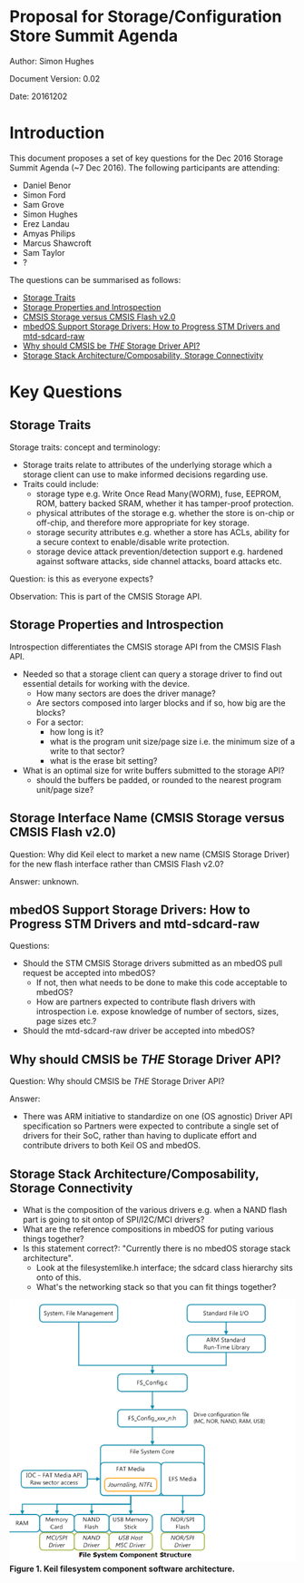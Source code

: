 # Proposal for Storage/Configuration Store Summit Agenda

Author: Simon Hughes

Document Version: 0.02

Date: 20161202



# <a name="introduction"></a> Introduction

This document proposes a set of key questions for the Dec 2016 Storage Summit Agenda (~7 Dec 2016). The following participants are attending:

- Daniel Benor
- Simon Ford
- Sam Grove
- Simon Hughes
- Erez Landau
- Amyas Philips
- Marcus Shawcroft
- Sam Taylor
- ?

The questions can be summarised as follows:

- [Storage Traits](#storage-traits)
- [Storage Properties and Introspection](#storage-properties-introspection)
- [CMSIS Storage versus CMSIS Flash v2.0](#cmsis-storage-versus-cmsis-flash)
- [mbedOS Support Storage Drivers: How to Progress STM Drivers and mtd-sdcard-raw](#storage-drivers)
- [Why should CMSIS be *THE* Storage Driver API?](#cmsis-storage-drivers-standardization)
- [Storage Stack Architecture/Composability, Storage Connectivity](#storage-stack-architecture)



# Key Questions

## <a name="storage-traits"></a> Storage Traits

Storage traits: concept and terminology:

- Storage traits relate to attributes of the underlying storage which a storage client can use to make informed decisions regarding use.
- Traits could include:
    - storage type e.g. Write Once Read Many(WORM), fuse, EEPROM, ROM, battery backed SRAM, whether it has tamper-proof protection.
    - physical attributes of the storage e.g.  whether the store is on-chip or off-chip, and therefore more appropriate for key storage.
    - storage security attributes e.g. whether a store has ACLs, ability for a secure context to enable/disable write protection.
    - storage device attack prevention/detection support e.g. hardened against software attacks, side channel attacks, board attacks etc.

Question: is this as everyone expects?

Observation: This is part of the CMSIS Storage API.

    
## <a name="storage-properties-introspection"></a> Storage Properties and Introspection

Introspection differentiates the CMSIS storage API from the CMSIS Flash API.

- Needed so that a storage client can query a storage driver to find out essential details for working with the device.
    - How many sectors are does the driver manage?
    - Are sectors composed into larger blocks and if so, how big are the blocks?
    - For a sector:
        - how long is it?
        - what is the program unit size/page size i.e. the minimum size of a write to that sector?
        - what is the erase bit setting?
- What is an optimal size for write buffers submitted to the storage API? 
    - should the buffers be padded, or rounded to the nearest program unit/page size?
    

## <a name="cmsis-storage-versus-cmsis-flash"></a> Storage Interface Name (CMSIS Storage versus CMSIS Flash v2.0)

Question: Why did Keil elect to market a new name (CMSIS Storage Driver) for the new flash interface rather than CMSIS Flash v2.0? 

Answer: unknown.


## <a name="storage-drivers"></a> mbedOS Support Storage Drivers: How to Progress STM Drivers and mtd-sdcard-raw

Questions: 

- Should the STM CMSIS Storage drivers submitted as an mbedOS pull request be accepted into mbedOS?
    - If not, then what needs to be done to make this code acceptable to mbedOS?
    - How are partners expected to contribute flash drivers with introspection i.e. expose knowledge of number of sectors, sizes, page sizes etc.?
- Should the mtd-sdcard-raw driver be accepted into mbedOS?
   

## <a name="cmsis-storage-drivers-standardization"></a> Why should CMSIS be *THE* Storage Driver API?

Question: Why should CMSIS be *THE* Storage Driver API?

Answer:

- There was ARM initiative to standardize on one (OS agnostic) Driver API specification so Partners were expected to 
  contribute a single set of drivers for their SoC, rather than having to duplicate effort and contribute drivers to both Keil OS and mbedOS.
  

## <a name="storage-stack-architecture"></a> Storage Stack Architecture/Composability, Storage Connectivity

- What is the composition of the various drivers e.g. when a NAND flash part is going to sit ontop of SPI/I2C/MCI drivers?
- What are the reference compositions in mbedOS for puting various things together?
- Is this statement correct?: "Currently there is no mbedOS storage stack architecture".
    - Look at the filesystemlike.h interface; the sdcard class hierarchy sits onto of this.
    - What's the networking stack so that you can fit things together?
    


![alt text](pics/ARM_MBED_TN_0016_keil_storage_sw_arch.bmp "unseen title text")
**Figure 1. Keil filesystem component software architecture.**







